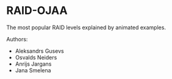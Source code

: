 # RAID-OJAA

The most popular RAID levels explained by animated examples.

Authors:

* Aleksandrs Gusevs
* Osvalds Neiders
* Anrijs Jargans
* Jana Smelena

